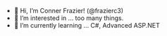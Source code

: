 - 👋 Hi, I’m Conner Frazier! (@frazierc3)
- 👀 I’m interested in ... too many things.
- 🌱 I’m currently learning ... C#, Advanced ASP.NET

<!---
frazierc3/frazierc3 is a ✨ special ✨ repository because its `README.md` (this file) appears on your GitHub profile.
You can click the Preview link to take a look at your changes.
--->
